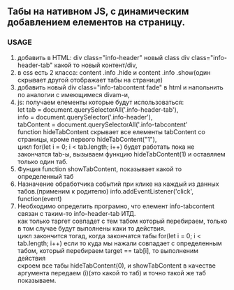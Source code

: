 ## Табы на нативном JS, с динамическим добавлением елементов на страницу.

### USAGE
 1. добавить в  HTML: div class="info-header" новый class div class="info-header-tab" какой то новый контент/div,<br>
 2.  в css есть 2 класса: content .info .hide и content .info .show(один скрывает другой отображает табы на странице)
 3. добавить новый div class="info-tabcontent fade" в html и напольнить по аналогии с имеющимеся divam-и,<br>
 4. js: получаем елементы которые будут использоваться:<br>
 	let tab = document.querySelectorAll('.info-header-tab'),<br>
            info = document.querySelector('.info-header'),<br>
             tabContent = document.querySelectorAll('.info-tabcontent'<br>
   function hideTabContent скрывает все елементы tabContent со страницы, кроме первого hideTabContent("1"),  
  цикл for(let i = 0; i < tab.length; i++) будет работать пока не закончатся tab-ы, вызываем функцию hideTabContent(1) и оставляем только   один таб.<br>	
 5. Фунция function showTabContent, показывает какой то определенный таб<br>
 6. Назначение обработчика событий при клике на каждый из данных табов.(применим к родителю)
 	info.addEventListener('click', function(event)<br>
 7. Необходимо определить програмно, что елемент info-tabcontent связан с таким-то info-header-tab ИТД.<br>
   как только таргет совпадет с тем табом который перебираем, только в том случае будут выполнены каки то действия.<br>
   цикл закончится тогад, когда закончатся табы for(let i = 0; i < tab.length; i++)
   если то куда мы нажали совпадает с определенным табом, который перебираем target == tab[i], то выполненим действия<br>
   скроем все табы hideTabContent(0), и showTabContent в качестве аргумента передаем (i)(это какой то таб) и точно такой же таб показываем.
